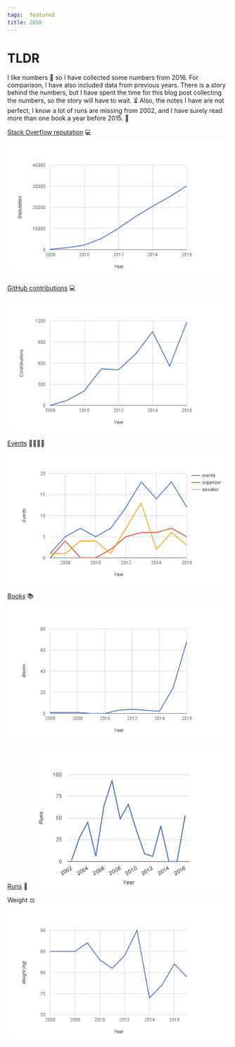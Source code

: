 ```yaml
---
tags:  featured
title: 2016
---
```

# TLDR
I like numbers 💓 so I have collected some numbers from 2016. For comparison, I have also included data from previous years. There is a story behind the numbers, but I have spent the time for this blog post collecting the numbers, so the story will have to wait. ⏳ Also, the notes I have are not perfect, I know a lot of runs are missing from 2002, and I have surely read more than one book a year before 2015. 🤔

[Stack Overflow reputation](http://stackexchange.com/leagues/1/year/stackoverflow/2008-01-01) 💻
![Stack Overflow reputation](/assets/stackoverflow.png "Stack Overflow reputation")

[GitHub contributions](https://github.com/zeljkofilipin?tab=overview&from=2008-12-01&to=2008-12-31) 💻
![GitHub contributions](/assets/github.png "GitHub contributions")

[Events](/event) 👨‍👩‍👧‍👦
![Events](/assets/events.png "Events")

[Books](https://www.goodreads.com/user/year_in_books/2016/62374925) 📚
![Books](/assets/books.png "Books")

[Runs](https://www.strava.com/athletes/15390036) 🏃
![Runs](/assets/runs.png "Runs")

Weight ⚖
![Weight](/assets/weight.png "Weight")
